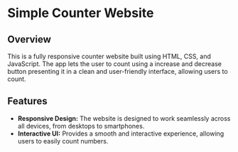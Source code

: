 # Simple Counter Website

## Overview

This is a fully responsive counter website built using HTML, CSS, and JavaScript. The app lets the user to count using a increase and decrease button presenting it in a clean and user-friendly interface, allowing users to count.

## Features

- **Responsive Design:** The website is designed to work seamlessly across all devices, from desktops to smartphones.
- **Interactive UI:** Provides a smooth and interactive experience, allowing users to easily count numbers.
